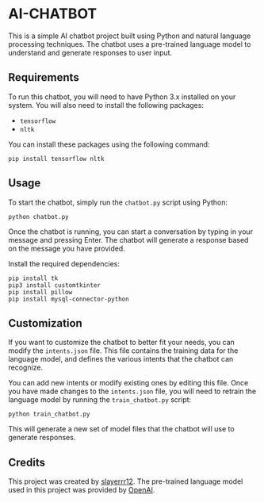 # AI-CHATBOT

This is a simple AI chatbot project built using Python and natural language processing techniques. The chatbot uses a pre-trained language model to understand and generate responses to user input.

## Requirements

To run this chatbot, you will need to have Python 3.x installed on your system. You will also need to install the following packages:

- `tensorflow`
- `nltk`

You can install these packages using the following command:

```
pip install tensorflow nltk
```

## Usage

To start the chatbot, simply run the `chatbot.py` script using Python:

```
python chatbot.py
```

Once the chatbot is running, you can start a conversation by typing in your message and pressing Enter. The chatbot will generate a response based on the message you have provided.

Install the required dependencies:

```
pip install tk
pip3 install customtkinter
pip install pillow
pip install mysql-connector-python
```

## Customization

If you want to customize the chatbot to better fit your needs, you can modify the `intents.json` file. This file contains the training data for the language model, and defines the various intents that the chatbot can recognize.

You can add new intents or modify existing ones by editing this file. Once you have made changes to the `intents.json` file, you will need to retrain the language model by running the `train_chatbot.py` script:

```
python train_chatbot.py
```

This will generate a new set of model files that the chatbot will use to generate responses.

## Credits

This project was created by [slayerrr12](https://github.com/slayerrr12). The pre-trained language model used in this project was provided by [OpenAI](https://openai.com/).
